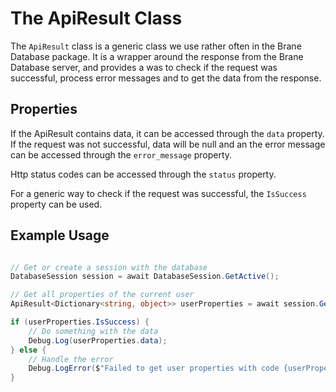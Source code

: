 
# The ApiResult Class

The `ApiResult` class is a generic class we use rather often in the Brane Database package. It is a wrapper around the response from the Brane Database server, and provides a was to check if the request was successful, process error messages and to get the data from the response.

## Properties

If the ApiResult contains data, it can be accessed through the `data` property. If the request was not successful, data will be null and an the error message can be accessed through the `error_message` property. 

Http status codes can be accessed through the `status` property.

For a generic way to check if the request was successful, the `IsSuccess` property can be used.

## Example Usage

```csharp

// Get or create a session with the database
DatabaseSession session = await DatabaseSession.GetActive();

// Get all properties of the current user
ApiResult<Dictionary<string, object>> userProperties = await session.GetUserProperties();

if (userProperties.IsSuccess) {
    // Do something with the data
    Debug.Log(userProperties.data);
} else {
    // Handle the error
    Debug.LogError($"Failed to get user properties with code {userProperties.status} and message: {userProperties.error_message}");
}

``` 